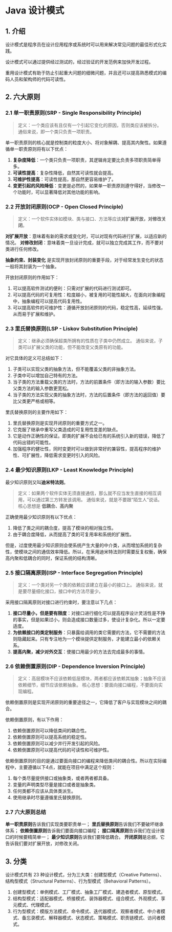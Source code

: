 # Java 设计模式

## 1. 介绍

设计模式是程序员在设计应用程序或系统时可以用来解决常见问题的最佳形式化实践。

设计模式可以通过提供经过测试的，经过验证的开发范例来加快开发过程。

重用设计模式有助于防止引起重大问题的细微问题，并且还可以提高熟悉模式的编码人员和架构师的代码可读性。

## 2. 六大原则

### 2.1 单一职责原则(SRP - Single Responsibility Principle)

> 定义：一个类应该有且仅有一个引起它变化的原因，否则类应该被拆分。
> 通俗来说，即一个类只负责一项职责。

单一职责原则的核心就是控制类的粒度大小、将对象解耦、提高其内聚性。如果遵循单一职责原则将有以下优点：

1. **复杂度降低**：一个类只负责一项职责，其逻辑肯定要比负责多项职责简单得多。
2. **可读性提高**：复杂性降低，自然其可读性就会提高。
3. **可维护性提高**：可读性提高，那自然更容易维护了。
4. **变更引起的风险降低**：变更是必然的，如果单一职责原则遵守得好，当修改一个功能时，可以显著降低对其他功能的影响。

### 2.2 开放封闭原则(OCP - Open Closed Principle)

> 定义：一个软件实体如模块、类与接口、方法等应该**对扩展开放，对修改关闭**。

**对扩展开放**：意味着有新的需求或变化时，可以对现有代码进行扩展，以适应新的情况。
**对修改封闭**：意味着类一旦设计完成，就可以独立完成其工作，而不要对类进行任何修改。

**抽象约束、封装变化** 是实现开放封闭原则的重要手段，对于经常发生变化的状态一般将其封装为一个抽象。

开放封闭原则的作用如下：

1. 可以提高软件测试的便利：只需对扩展的代码进行测试即可。
2. 可以提高代码的可复用性：粒度越小，被复用的可能性越大，在面向对象编程中，抽象编程可以提高代码复用性。
3. 可以提高软件的可维护性：遵循开放封闭原则的代码，稳定性高，延续性强，从而易于扩展和维护。

### 2.3 里氏替换原则(LSP - Liskov Substitution Principle)

> 定义：继承必须确保超类所拥有的性质在子类中仍然成立。
> 通俗来说，子类可以扩展父类的功能，但不能改变父类原有的功能。

对它具体的定义可总结如下：

1. 子类可以实现父类的抽象方法，但不能覆盖父类的非抽象方法。
2. 子类中可以增加自己特有的方法。
3. 当子类的方法重载父类的方法时，方法的前置条件（即方法的输入参数）要比父类方法的输入参数更宽松。
4. 当子类的方法实现父类的抽象方法时，方法的后置条件（即方法的返回值）要比父类更严格或相等。

里氏替换原则的主要作用如下：

1. 里氏替换原则是实现开闭原则的重要方式之一。
2. 它克服了继承中重写父类造成的可复用性变差的缺点。
3. 它是动作正确性的保证。即类的扩展不会给已有的系统引入新的错误，降低了代码出错的可能性。
4. 加强程序的健壮性，同时变更时可以做到非常好的兼容性，提高程序的维护性、可扩展性，降低需求变更时引入的风险。

### 2.4 最少知识原则(LKP - Least Knowledge Principle)

最少知识原则又叫**迪米特法则**。

> 定义：如果两个软件实体无须直接通信，那么就不应当发生直接的相互调用，可以通过第三方转发该调用。
> 通俗来说，就是不要跟“陌生人”说话。
> 核心思想是 **低耦合、高内聚**

正确使用最少知识原则有以下优点：

1. 降低了类之间的耦合度，提高了模块的相对独立性。
2. 由于耦合度降低，从而提高了类的可复用率和系统的扩展性。

但是，过度使用最少知识原则会使系统产生大量的中介类，从而增加系统的复杂性，使模块之间的通信效率降低。所以，在釆用迪米特法则时需要反复权衡，确保高内聚和低耦合的同时，保证系统的结构清晰。

### 2.5 接口隔离原则(ISP - Interface Segregation Principle)

> 定义：一个类对另一个类的依赖应该建立在最小的接口上。
> 通俗来说，就是要尽量细化接口，接口中的方法尽量少。

采用接口隔离原则对接口进行约束时，要注意以下几点：

1. **接口尽量小，但是要有限度**：对接口进行细化可以提高程序设计灵活性是不挣的事实，但是如果过小，则会造成接口数量过多，使设计复杂化。所以一定要适度。
2. **为依赖接口的类定制服务**：只暴露给调用的类它需要的方法，它不需要的方法则隐藏起来。只有专注地为一个模块提供定制服务，才能建立最小的依赖关系。
3. **提高内聚，减少对外交互**：使接口用最少的方法去完成最多的事情。

### 2.6 依赖倒置原则(DIP - Dependence Inversion Principle)

> 定义：高层模块不应该依赖低层模块，两者都应该依赖其抽象；抽象不应该依赖细节，细节应该依赖抽象。
> 核心思想：要面向接口编程，不要面向实现编程。

依赖倒置原则是实现开闭原则的重要途径之一，它降低了客户与实现模块之间的耦合。

依赖倒置原则，有以下作用：

1. 依赖倒置原则可以降低类间的耦合性。
2. 依赖倒置原则可以提高系统的稳定性。
3. 依赖倒置原则可以减少并行开发引起的风险。
4. 依赖倒置原则可以提高代码的可读性和可维护性。

依赖倒置原则的目的是通过要面向接口的编程来降低类间的耦合性。所以在实际编程中，主要遵循以下4点，就能在项目中满足这个规则：

1. 每个类尽量提供接口或抽象类，或者两者都具备。
2. 变量的声明类型尽量是接口或者是抽象类。
3. 任何类都不应该从具体类派生。
4. 使用继承时尽量遵循里氏替换原则。

### 2.7 六大原则总结

**单一职责原则**告诉我们实现类要职责单一；
**里氏替换原则**告诉我们不要破坏继承体系；
**依赖倒置原则**告诉我们要面向接口编程；
**接口隔离原则**告诉我们在设计接口的时候要精简单一；
**最少知识原则**告诉我们要降低耦合。
**开闭原则**是总纲，它告诉我们要对扩展开放，对修改关闭。

## 3. 分类

设计模式共有 23 种设计模式，分为三大类：创建型模式（Creative Patterns）、结构型模式（Structural Patterns）、行为型模式（Behavioral Patterns）。

1. 创建型模式：单例模式、工厂模式、抽象工厂模式、建造者模式、原型模式。
2. 结构型模式：适配器模式、桥接模式、装饰器模式、组合模式、外观模式、享元模式、代理模式。
3. 行为型模式：模版方法模式、命令模式、迭代器模式、观察者模式、中介者模式、备忘录模式、解释器模式、状态模式、策略模式、职责链模式、访问者模式。

